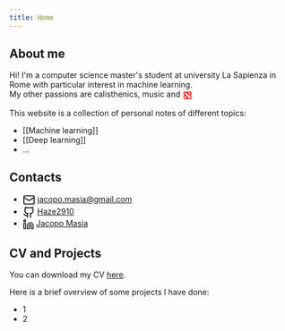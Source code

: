 ```yaml
---
title: Home
---
```


## About me

Hi! I'm a computer science master's student at university La Sapienza in Rome with particular interest in machine learning.\
My other passions are calisthenics, music and <svg xmlns="http://www.w3.org/2000/svg" viewBox="0 0 48 48" width="18px" height="18px" clip-rule="evenodd"><path fill="#f44336" fill-rule="evenodd" d="M12.3,27l7.7,8.333L12.85,37L9,33.667L12.3,27z M32.622,11 L36,12.857L34.874,19l-7.882-5.143L32.622,11z M11.625,11c0.375,0,0.676,0.016,1.125,0.375c0.625,0.5,2.93,2.132,2.93,2.132 l0.418,0.743c0.761,0.038,0.78,0.107,1.741,0.813L39,29.417C38.837,29.77,36.321,37,36.321,37h-3.884L9,12.25 c0,0,0.382-0.143,0.75-0.375C10.327,11.512,11.053,11,11.625,11z M14.5,6H6c-0.528,0.264-1,0.57-1,1.625L5,14.5l0,2.125l0.988,2.748 L5,20.75v1.125l1,0.75V24l-1,1v3.75l1,0.625V33.5c-1.044,0.743-1,1.625-1,2.639l0,4.736C7.339,41.459,6.951,42,9.625,42 c2.363,0,3.875,0,3.875,0c0.362-0.023,0.644-0.099,1-0.133C15.494,41.771,16.125,41,16.125,41l2.625,1l1-1c0,0,1.311,1.623,1.625,2 l0.875-1L25,43c0,0,1.02-0.979,2.125-1H32.5c0.082-0.079,1-1,1-1c0.421,0.252,0.049,1,3.875,1c1.056,0,2-0.25,2-0.25 c-0.162-0.54-0.18-0.43-0.5-0.75c0,0,2.5,0,4.125,1V26.507l-2,0.618c0.039-0.317,0.963-0.738,1-1.375 c0.047-0.803-0.044-3.586-0.161-4.174c-0.06-0.3-0.633-1.179-0.839-1.451C41.245,19.464,42,19,42,19v-0.75l1-0.583v-4.222L42,9.25 l1-1.083V6.971l-1.056-0.915l-3.43-0.567l-0.792,0.567l-0.396-0.66c0,0-5.184-0.394-6.124-0.394c-1.203,0-1.028,0.09-1.435,1.445 l-1.726,0.176L27.875,6h-1.75l0.288-0.317C26.719,5.394,26.612,5.51,26.851,5h-6.018c-0.094,0.172-0.438,0.562-0.709,1 c0,0-0.528-0.005-0.924,0.259S18.806,7,18.278,7s-1.623,0-2.243,0C14.715,7,14.5,6,14.5,6z" clip-rule="evenodd"/><style>svg{vertical-align:middle;}</style></svg>

This website is a collection of personal notes of different topics:
- [[Machine learning]]
- [[Deep learning]]
- ...


## Contacts

- <svg xmlns="http://www.w3.org/2000/svg" width="22" height="22" viewBox="0 0 24 24" fill="none" stroke="currentColor" stroke-width="2" stroke-linecap="round" stroke-linejoin="round" class="lucide lucide-mail"><rect width="20" height="16" x="2" y="4" rx="2"/><path d="m22 7-8.97 5.7a1.94 1.94 0 0 1-2.06 0L2 7"/><style>svg{vertical-align:middle;}</style></svg> jacopo.masia@gmail.com
- <svg xmlns="http://www.w3.org/2000/svg" width="22" height="22" viewBox="0 0 24 24" fill="none" stroke="currentColor" stroke-width="2" stroke-linecap="round" stroke-linejoin="round" class="lucide lucide-github"><path d="M15 22v-4a4.8 4.8 0 0 0-1-3.5c3 0 6-2 6-5.5.08-1.25-.27-2.48-1-3.5.28-1.15.28-2.35 0-3.5 0 0-1 0-3 1.5-2.64-.5-5.36-.5-8 0C6 2 5 2 5 2c-.3 1.15-.3 2.35 0 3.5A5.403 5.403 0 0 0 4 9c0 3.5 3 5.5 6 5.5-.39.49-.68 1.05-.85 1.65-.17.6-.22 1.23-.15 1.85v4"/><path d="M9 18c-4.51 2-5-2-7-2"/><style>svg{vertical-align:middle;}</style></svg> [Haze2910](https://github.com/Haze2910)
- <svg xmlns="http://www.w3.org/2000/svg" width="20" height="20" viewBox="0 0 24 24" fill="none" stroke="currentColor" stroke-width="2" stroke-linecap="round" stroke-linejoin="round" class="lucide lucide-linkedin"><path d="M16 8a6 6 0 0 1 6 6v7h-4v-7a2 2 0 0 0-2-2 2 2 0 0 0-2 2v7h-4v-7a6 6 0 0 1 6-6z"/><rect width="4" height="12" x="2" y="9"/><circle cx="4" cy="4" r="2"/><style>svg{vertical-align:middle;}</style>
</svg> [Jacopo Masia](https://www.linkedin.com/in/jacopo-masia-06a363183/)

## CV and Projects
You can download my CV [here](https://add.link.to.cv).

Here is a brief overview of some projects I have done:
- 1
- 2

